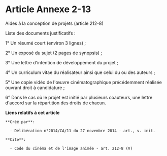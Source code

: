 # Article Annexe 2-13

Aides à la conception de projets (article 212-8) 

Liste des documents justificatifs : 

1° Un résumé court (environ 3 lignes) ; 

2° Un exposé du sujet (2 pages de synopsis) ; 

3° Une lettre d'intention de développement du projet ; 

4° Un curriculum vitae du réalisateur ainsi que celui du ou des auteurs ; 

5° Une copie vidéo de l'œuvre cinématographique précédemment réalisée ouvrant droit à candidature ; 

6° Dans le cas où le projet est initié par plusieurs coauteurs, une lettre d'accord sur la répartition des droits de chacun.

**Liens relatifs à cet article**

	**Créé par**:

	  - Délibération n°2014/CA/11 du 27 novembre 2014 - art., v. init.

	**Cite**:

	  - Code du cinéma et de l'image animée - art. 212-8 (V)
